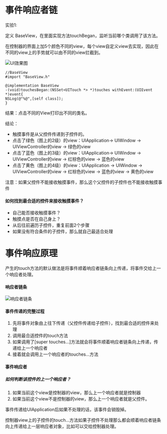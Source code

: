 # 事件响应者链

实验1:

定义 BaseView，在里面实现方法touchBegan，监听当前哪个类调用了该方法。

在控制器的界面上加5个颜色不同的view，每个view自定义view去实现，因此在不同的view上的手势就可以由不同的view拦截到。



![UI效果图](https://github.com/FantasticLBP/knowledge-kit/blob/master/assets/Simulator%20Screen%20Shot%20-%20iPhone%206s%20Plus%20-%202017-10-11%20at%2010.14.37.png)

```
//BaseView
#import "BaseView.h"

@implementation BaseView
-(void)touchesBegan:(NSSet<UITouch *> *)touches withEvent:(UIEvent *)event{
NSLog(@"%@",[self class]);
}
```

结果：点击不同的View打印出不同的类名。

结论：

* 触摸事件是从父控件传递到子控件的。
* 点击了绿色（图上的2级）的view：UIApplication-&gt; UIWindow -&gt; UIViewController的view -&gt; 绿色的view
* 点击了蓝色（图上的3级）的view：UIApplication-&gt; UIWindow -&gt; UIViewController的view -&gt; 红棕色的view -&gt; 蓝色的view
* 点击了黄色（图上的4级）的view：UIApplication -&gt; UIWindow -&gt; UIViewController的view -&gt; 红棕色的view -&gt; 蓝色的view -&gt; 黄色的view

注意：如果父控件不能接收触摸事件，那么这个父控件的子控件也不能接收触摸事件

#### 如何找到最合适的控件来接收触摸事件？

* 自己能否接收触摸事件？
* 触摸点是否在自己身上？
* 从后往前遍历子控件，重复前面2个步骤
* 如果没有符合条件的子控件，那么就自己最适合处理


# 事件响应原理

产生的touch方法的默认做法是将事件顺着响应者链条向上传递，将事件交给上一个响应者处理。

#### 响应者链条

![响应者链条](https://github.com/FantasticLBP/knowledge-kit/blob/master/assets/响应者链条.png)

#### 事件传递的完整过程

1. 先将事件对象由上往下传递（父控件传递给子控件），找到最合适的控件来处理
2. 调用最合适控件的touch方法
3. 如果调用了\[super touches...\]方法就会将事件顺着响应者链条向上传递，传递给上一个响应者
4. 接着就会调用上一个响应者的touches...方法

#### 事件响应者

##### 如何判断该控件的上一个响应者？

1. 如果当前这个view是控制器的view，那么上一个响应者就是控制器
2. 如果当前这个view不是控制器的view，那么上一个响应者就是父控件。

事件传递给UIApplication后如果不处理的话，该事件会销毁掉。

控制器view上的子控件的touch...方法如果子控件不处理那么都会顺着响应者链条向上传递给上一层响应者对象，比如可以交给控制器处理。



